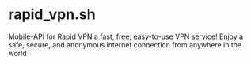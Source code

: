 # rapid_vpn.sh
Mobile-API for Rapid VPN a fast, free, easy-to-use VPN service! Enjoy a safe, secure, and anonymous internet connection from anywhere in the world
